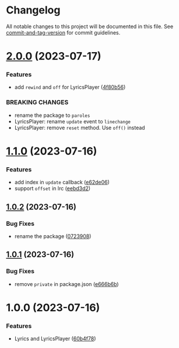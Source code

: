 # Changelog

All notable changes to this project will be documented in this file. See [commit-and-tag-version](https://github.com/absolute-version/commit-and-tag-version) for commit guidelines.

# [2.0.0](https://github.com/Clarkkkk/paroles/compare/v1.1.0...v2.0.0) (2023-07-17)


### Features

* add `rewind` and `off` for LyricsPlayer ([4f80b56](https://github.com/Clarkkkk/paroles/commit/4f80b568abd5f2033131d836d03e5529b7c41821))


### BREAKING CHANGES

- rename the package to `paroles`
- LyricsPlayer: rename `update` event to `linechange`
- LyricsPlayer: remove `reset` method. Use `off()` instead


# [1.1.0](https://github.com/Clarkkkk/paroles/compare/v1.0.2...v1.1.0) (2023-07-16)


### Features

* add index in `update` callback ([e62de06](https://github.com/Clarkkkk/paroles/commit/e62de064f88831d8f7a1eee1ced75d241d0ba089))
* support `offset` in lrc ([eebd3d2](https://github.com/Clarkkkk/paroles/commit/eebd3d29a2bf7a1d2615f6f92541b1d51f32b2fe))



## [1.0.2](https://github.com/Clarkkkk/paroles/compare/v1.0.1...v1.0.2) (2023-07-16)


### Bug Fixes

* rename the package ([0723908](https://github.com/Clarkkkk/paroles/commit/072390837bc6a6162943cac9b273f7f22d4fbb60))



## [1.0.1](https://github.com/Clarkkkk/paroles/compare/v1.0.0...v1.0.1) (2023-07-16)


### Bug Fixes

* remove `private` in package.json ([e666b6b](https://github.com/Clarkkkk/paroles/commit/e666b6bbcf75aa9b0944ef77f2b83c2cae584be3))



# 1.0.0 (2023-07-16)


### Features

* Lyrics and LyricsPlayer ([60b4f78](https://github.com/Clarkkkk/paroles/commit/60b4f780faaa4acf90c7c6af3836ef12d60af7b3))
